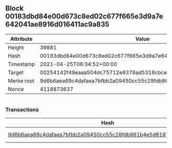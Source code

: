 ## Block 00183dbd84e00d673c8ed02c677f665e3d9a7e642041ae8916d016411ac9a835

Attribute | Value
--- | ---
Height | 39881
Hash | 00183dbd84e00d673c8ed02c677f665e3d9a7e642041ae8916d016411ac9a835
Timestamp | 2021-04-25T06:34:52+00:00
Target | 00254142f49eaaa504dc75712e8378ad5316cbcead634704b3734b6271167cc4
Merke root | 9d6b6aea69c4dafaea7bfbb2a09450cc55c28fdb861b4e5d8197e505ca58e418
Nonce | 4118873637

```

```

### Transactions

Hash | Amount
--- | ---
[9d6b6aea69c4dafaea7bfbb2a09450cc55c28fdb861b4e5d8197e505ca58e418](9d6b6aea69c4dafaea7bfbb2a09450cc55c28fdb861b4e5d8197e505ca58e418.md) | 10.00000000 SKEPTI 
